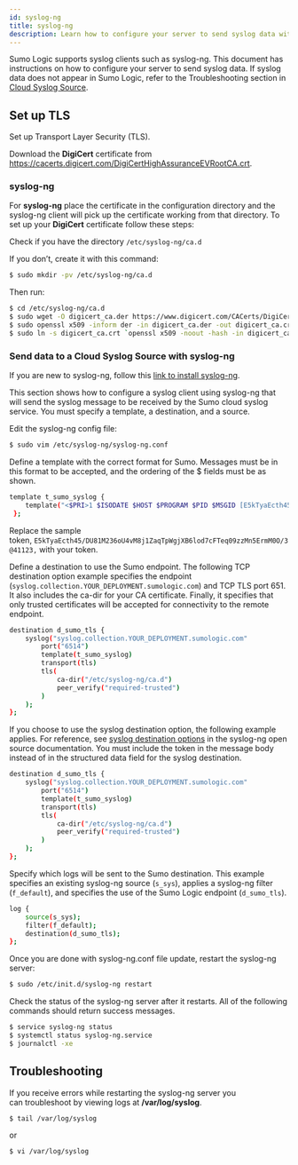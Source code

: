 ```yaml
---
id: syslog-ng
title: syslog-ng
description: Learn how to configure your server to send syslog data with syslog-ng.
---
```




Sumo Logic supports syslog clients such as syslog-ng. This document has instructions on how to configure your server to send syslog data. If syslog data does not appear in Sumo Logic, refer to the Troubleshooting section in [Cloud Syslog Source](/docs/send-data/hosted-collectors/cloud-syslog-source).

## Set up TLS

Set up Transport Layer Security (TLS).

Download the **DigiCert** certificate from https://cacerts.digicert.com/DigiCertHighAssuranceEVRootCA.crt.

### syslog-ng

For **syslog-ng** place the certificate in the configuration directory and the syslog-ng client will pick up the certificate working from that directory. To set up your **DigiCert** certificate follow these steps:

Check if you have the directory `/etc/syslog-ng/ca.d`

If you don’t, create it with this command:  

```bash
$ sudo mkdir -pv /etc/syslog-ng/ca.d
```

Then run:

```bash
$ cd /etc/syslog-ng/ca.d
$ sudo wget -O digicert_ca.der https://www.digicert.com/CACerts/DigiCertHighAssuranceEVRootCA.crt
$ sudo openssl x509 -inform der -in digicert_ca.der -out digicert_ca.crt
$ sudo ln -s digicert_ca.crt `openssl x509 -noout -hash -in digicert_ca.crt`.0
```

### Send data to a Cloud Syslog Source with syslog-ng

If you are new to syslog-ng, follow this [link to install syslog-ng](/docs/send-data/hosted-collectors/cloud-syslog-source/install-syslog-ng). 

This section shows how to configure a syslog client using syslog-ng that will send the syslog message to be received by the Sumo cloud syslog service. You must specify a template, a destination, and a source.

Edit the syslog-ng config file:  

```bash
$ sudo vim /etc/syslog-ng/syslog-ng.conf
```

Define a template with the correct format for Sumo. Messages must be in this format to be accepted, and the ordering of the $ fields must be as shown.

```bash
template t_sumo_syslog {
    template("<$PRI>1 $ISODATE $HOST $PROGRAM $PID $MSGID [E5kTyaEcth45/DU81M236oU4vM8j1ZaqTpWgjXB6lod7cFTeq09zzMn5ErmM0O/3@41123] $MSG\n"); template_escape(no);
 };
```

Replace the sample token, `E5kTyaEcth45/DU81M236oU4vM8j1ZaqTpWgjXB6lod7cFTeq09zzMn5ErmM0O/3@41123,`  with your token.

Define a destination to use the Sumo endpoint. The following TCP destination option example specifies the endpoint (`syslog.collection.YOUR_DEPLOYMENT.sumologic.com`) and TCP TLS port 651. It also includes the ca-dir for your CA certificate. Finally, it specifies that only trusted certificates will be accepted for connectivity to the remote endpoint.

```bash
destination d_sumo_tls {
    syslog("syslog.collection.YOUR_DEPLOYMENT.sumologic.com"
        port("6514")
        template(t_sumo_syslog)
        transport(tls)
        tls(
            ca-dir("/etc/syslog-ng/ca.d")
            peer_verify("required-trusted")
        )
    );
};
```

If you choose to use the syslog destination option, the following example applies. For reference, see [syslog destination options](https://www.syslog-ng.com/technical-documents/doc/syslog-ng-open-source-edition/3.18/administration-guide/47#TOPIC-1044061) in the syslog-ng open source documentation. You must include the token in
the message body instead of in the structured data field for the syslog destination.

```bash
destination d_sumo_tls {
    syslog("syslog.collection.YOUR_DEPLOYMENT.sumologic.com"
        port("6514")
        template(t_sumo_syslog)
        transport(tls)
        tls(
            ca-dir("/etc/syslog-ng/ca.d")
            peer_verify("required-trusted")
        )
    );
};
```

Specify which logs will be sent to the Sumo destination. This example specifies an existing syslog-ng source (`s_sys`), applies a syslog-ng filter (`f_default`), and specifies the use of the Sumo Logic endpoint (`d_sumo_tls`).

```bash
log {
    source(s_sys);
    filter(f_default);
    destination(d_sumo_tls);
};
```

Once you are done with syslog-ng.conf file update, restart the syslog-ng server:  

```bash
$ sudo /etc/init.d/syslog-ng restart
```

Check the status of the syslog-ng server after it restarts. All of the following commands should return success messages.
   
```bash
$ service syslog-ng status
$ systemctl status syslog-ng.service
$ journalctl -xe
```

## Troubleshooting

If you receive errors while restarting the syslog-ng server you can troubleshoot by viewing logs at **/var/log/syslog**.

```bash
$ tail /var/log/syslog
```

or   

```bash
$ vi /var/log/syslog
```
